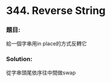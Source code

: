 <h1> 344. Reverse String</h1>

<h3>題目:</h3>
給一個字串用in place的方式反轉它<br>
<h3>Solution:</h3>
從字串頭尾依序往中間做swap
